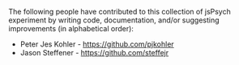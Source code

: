 The following people have contributed to this collection of jsPsych experiment by writing code, documentation, and/or suggesting improvements (in alphabetical order):

* Peter Jes Kohler - https://github.com/pjkohler 
* Jason Steffener - https://github.com/steffejr
